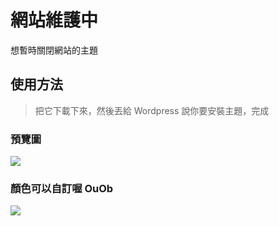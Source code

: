 # 網站維護中
想暫時關閉網站的主題
## 使用方法
> 把它下載下來，然後丟給 Wordpress 說你要安裝主題，完成
### 預覽圖
![](https://i.imgur.com/0SdMyzm.png) 

### 顏色可以自訂喔 OuOb
![](https://i.imgur.com/2u5Zq8P.png) 
